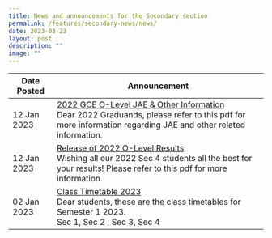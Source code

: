 ```yaml
---
title: News and announcements for the Secondary section
permalink: /features/secondary-news/news/
date: 2023-03-23
layout: post
description: ""
image: ""
---
```




| Date Posted | Announcement |
| -------- | -------- |
| 12 Jan 2023 | <u>2022 GCE O-Level JAE & Other Information</u><br>Dear 2022 Graduands, please refer to this pdf for more information regarding JAE and other related information. |
| 12 Jan 2023 | <u>Release of 2022 O-Level Results</u><br>Wishing all our 2022 Sec 4 students all the best for your results! Please refer to this pdf for more information. |
| 02 Jan 2023 | <u>Class Timetable 2023</u><br>Dear students, these are the class timetables for Semester 1 2023.<br>Sec 1, Sec 2 , Sec 3, Sec 4 |